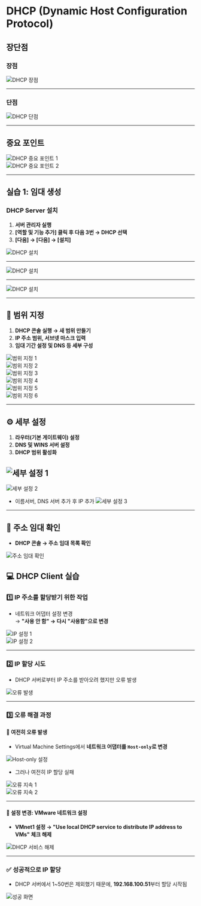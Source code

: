 #  DHCP (Dynamic Host Configuration Protocol)

##  장단점

###  장점
![DHCP 장점](./img/DHCPimg/1.png)

---

###  단점
![DHCP 단점](./img/DHCPimg/2.png)

---

##  중요 포인트

![DHCP 중요 포인트 1](./img/DHCPimg/3.png)  
![DHCP 중요 포인트 2](./img/DHCPimg/4.png)

---

##  실습 1: 임대 생성

###  DHCP Server 설치

1. **서버 관리자 실행**
2. **[역할 및 기능 추가] 클릭 후 다음 3번 → DHCP 선택**
3. **[다음] → [다음] → [설치]**

![DHCP 설치](./img/DHCPimg/5.png)

---

![DHCP 설치](./img/DHCPimg/6.png)

---

![DHCP 설치](./img/DHCPimg/7.png)

---
## 📍 범위 지정

1. **DHCP 콘솔 실행 → 새 범위 만들기**
2. **IP 주소 범위, 서브넷 마스크 입력**
3. **임대 기간 설정 및 DNS 등 세부 구성**

![범위 지정 1](./img/DHCPimg/8.png)  
![범위 지정 2](./img/DHCPimg/9.png)  
![범위 지정 3](./img/DHCPimg/10.png)  
![범위 지정 4](./img/DHCPimg/11.png)  
![범위 지정 5](./img/DHCPimg/12.png)  
![범위 지정 6](./img/DHCPimg/13.png)

---
## ⚙️ 세부 설정

1. **라우터(기본 게이트웨이) 설정**
2. **DNS 및 WINS 서버 설정**
3. **DHCP 범위 활성화**

![세부 설정 1](./img/DHCPimg/14.png)  
- 
![세부 설정 2](./img/DHCPimg/15.png) 
- 이름서버, DNS 서버 추가 후 IP 추가
![세부 설정 3](./img/DHCPimg/16.png)

---

## 🔎 주소 임대 확인

- **DHCP 콘솔 → 주소 임대 목록 확인**

![주소 임대 확인](./img/DHCPimg/17.png)

## 💻 DHCP Client 실습


### 1️⃣ IP 주소를 할당받기 위한 작업

- 네트워크 어댑터 설정 변경  
  → **"사용 안 함" → 다시 "사용함"으로 변경**

![IP 설정 1](./img/DHCPimg/18.png)  
![IP 설정 2](./img/DHCPimg/19.png)

---

### 2️⃣ IP 할당 시도

- DHCP 서버로부터 IP 주소를 받아오려 했지만 오류 발생

![오류 발생](./img/DHCPimg/20.png)

---

### 3️⃣ 오류 해결 과정

#### 🚫 여전히 오류 발생

- Virtual Machine Settings에서 **네트워크 어댑터를 `Host-only`로 변경**

![Host-only 설정](./img/DHCPimg/21.png)

- 그러나 여전히 IP 할당 실패

![오류 지속 1](./img/DHCPimg/22.png)  
![오류 지속 2](./img/DHCPimg/25.png)

---

#### 🔧 설정 변경: VMware 네트워크 설정

- **VMnet1 설정 → "Use local DHCP service to distribute IP address to VMs" 체크 해제**

![DHCP 서비스 해제](./img/DHCPimg/23.png)

---

### ✅ 성공적으로 IP 할당

- DHCP 서버에서 1~50번은 제외했기 때문에, **192.168.100.51**부터 할당 시작됨

![성공 화면](./img/DHCPimg/24.png)







